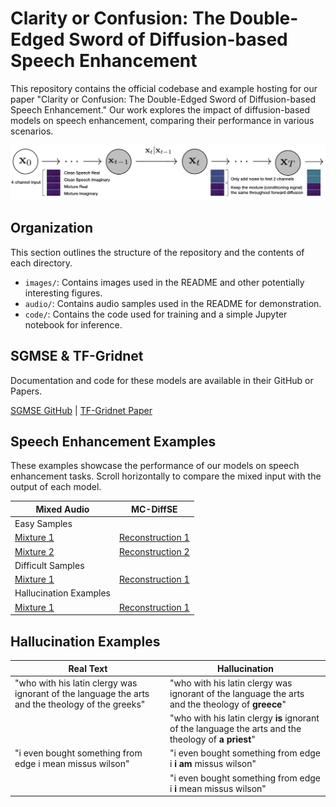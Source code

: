 # Clarity or Confusion: The Double-Edged Sword of Diffusion-based Speech Enhancement
This repository contains the official codebase and example hosting for our paper "Clarity or Confusion: The Double-Edged Sword of Diffusion-based Speech Enhancement." Our work explores the impact of diffusion-based models on speech enhancement, comparing their performance in various scenarios.

![Model Comparison Diagram](images/mc_diffse_diagram.png)

## Organization
This section outlines the structure of the repository and the contents of each directory.
- `images/`: Contains images used in the README and other potentially interesting figures.
- `audio/`: Contains audio samples used in the README for demonstration.
- `code/`: Contains the code used for training and a simple Jupyter notebook for inference.

## SGMSE & TF-Gridnet
Documentation and code for these models are available in their GitHub or Papers.

[SGMSE GitHub](https://github.com/sp-uhh/sgmse) | [TF-Gridnet Paper](https://arxiv.org/pdf/2211.12433.pdf) 

## Speech Enhancement Examples
These examples showcase the performance of our models on speech enhancement tasks. Scroll horizontally to compare the mixed input with the output of each model.


| Mixed Audio  | MC-DiffSE |
|--------------|-----------|
|Easy Samples  |           |
[Mixture 1](audio/e_1_mix.wav) | [Reconstruction 1](audio/e_1_recon.wav)
[Mixture 2](audio/e_2_mix.wav) | [Reconstruction 2](audio/e_2_recon.wav)
|Difficult Samples |       |
[Mixture 1](audio/d_1_mix.wav) | [Reconstruction 1](audio/d_1_recon.wav)
|Hallucination Examples |       |
[Mixture 1](audio/h_1_mix.wav) | [Reconstruction 1](audio/h_1_recon.wav)

## Hallucination Examples

| Real Text  | Hallucination |
|--------------|-----------|
"who with his latin clergy was ignorant of the language the arts and the theology of the greeks" | "who with his latin clergy was ignorant of the language the arts and the theology of **greece**"  
||"who with his latin clergy **is** ignorant of the language the arts and the theology of **a priest**" |
"i even bought something from edge i mean missus wilson" | "i even bought something from edge i **i am** missus wilson"
||"i even bought something from edge i **i** mean missus wilson"|
